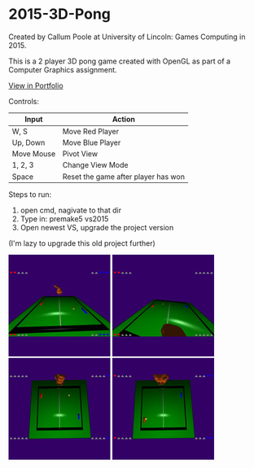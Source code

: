 # 2015-3D-Pong

Created by Callum Poole at University of Lincoln: Games Computing in 2015.

This is a 2 player 3D pong game created with OpenGL as part of a Computer Graphics assignment.

[View in Portfolio](https://callumpoole.github.io/v1/#portfolio)

Controls: 

| Input         | Action                              |
| ------------- | ----------------------------------- |
| W, S          | Move Red Player                     |
| Up, Down      | Move Blue Player                    |
| Move Mouse    | Pivot View                          |
| 1, 2, 3       | Change View Mode                    |
| Space         | Reset the game after player has won |

Steps to run:

1) open cmd, nagivate to that dir
2) Type in: premake5 vs2015
3) Open newest VS, upgrade the project version

(I'm lazy to upgrade this old project further)

![Image From Pong1](https://github.com/callumpoole/callumpoole.github.io/blob/v2/v1/images/Pong1.jpg?raw=true)
![Image From Pong2](https://github.com/callumpoole/callumpoole.github.io/blob/v2/v1/images/Pong2.jpg?raw=true)
![Image From Pong3](https://github.com/callumpoole/callumpoole.github.io/blob/v2/v1/images/Pong3.jpg?raw=true)
![Image From Pong4](https://github.com/callumpoole/callumpoole.github.io/blob/v2/v1/images/Pong4.jpg?raw=true)
